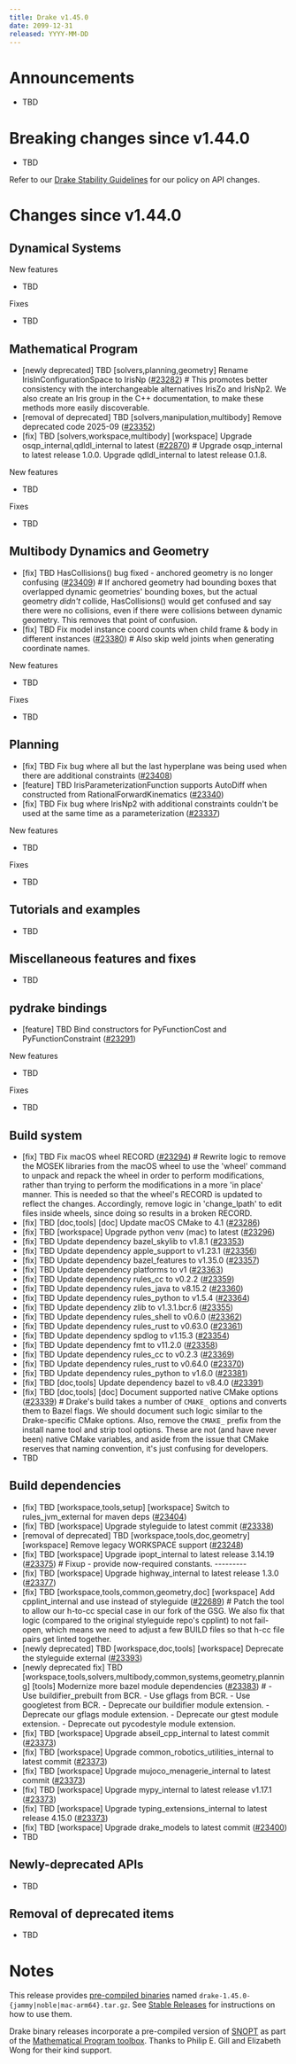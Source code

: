 ```yaml
---
title: Drake v1.45.0
date: 2099-12-31
released: YYYY-MM-DD
---
```


# Announcements

* TBD

# Breaking changes since v1.44.0

* TBD

Refer to our [Drake Stability Guidelines](/stable.html) for our policy
on API changes.

# Changes since v1.44.0

## Dynamical Systems

<!-- <relnotes for systems go here> -->


New features

* TBD

Fixes

* TBD

## Mathematical Program

<!-- <relnotes for solvers go here> -->

* [newly deprecated] TBD [solvers,planning,geometry] Rename IrisInConfigurationSpace to IrisNp ([#23282][_#23282])  # This promotes better consistency with the interchangeable alternatives IrisZo and IrisNp2. We also create an Iris group in the C++ documentation, to make these methods more easily discoverable.
* [removal of deprecated] TBD [solvers,manipulation,multibody] Remove deprecated code 2025-09 ([#23352][_#23352])
* [fix] TBD [solvers,workspace,multibody] [workspace] Upgrade osqp_internal,qdldl_internal to latest ([#22870][_#22870])  # Upgrade osqp_internal to latest release 1.0.0. Upgrade qdldl_internal to latest release 0.1.8.

New features

* TBD

Fixes

* TBD

## Multibody Dynamics and Geometry

<!-- <relnotes for geometry,multibody go here> -->

* [fix] TBD HasCollisions() bug fixed - anchored geometry is no longer confusing ([#23409][_#23409])  # If anchored geometry had bounding boxes that overlapped dynamic geometries' bounding boxes, but the actual geometry *didn't* collide, HasCollisions() would get confused and say there were no collisions, even if there were collisions between dynamic geometry. This removes that point of confusion.
* [fix] TBD Fix model instance coord counts when child frame & body in different instances ([#23380][_#23380])  # Also skip weld joints when generating coordinate names.

New features

* TBD

Fixes

* TBD

## Planning

<!-- <relnotes for planning go here> -->

* [fix] TBD Fix bug where all but the last hyperplane was being used when there are additional constraints ([#23408][_#23408])
* [feature] TBD IrisParameterizationFunction supports AutoDiff when constructed from RationalForwardKinematics ([#23340][_#23340])
* [fix] TBD Fix bug where IrisNp2 with additional constraints couldn't be used at the same time as a parameterization ([#23337][_#23337])

New features

* TBD

Fixes

* TBD

## Tutorials and examples

<!-- <relnotes for examples,tutorials go here> -->

* TBD

## Miscellaneous features and fixes

<!-- <relnotes for common,math,lcm,lcmtypes,manipulation,perception,visualization go here> -->

* TBD

## pydrake bindings

<!-- <relnotes for bindings go here> -->

* [feature] TBD Bind constructors for PyFunctionCost and PyFunctionConstraint ([#23291][_#23291])

New features

* TBD

Fixes

* TBD

## Build system

<!-- <relnotes for cmake,doc,setup,third_party,tools go here> -->

* [fix] TBD Fix macOS wheel RECORD ([#23294][_#23294])  # Rewrite logic to remove the MOSEK libraries from the macOS wheel to use the 'wheel' command to unpack and repack the wheel in order to perform modifications, rather than trying to perform the modifications in a more 'in place' manner. This is needed so that the wheel's RECORD is updated to reflect the changes. Accordingly, remove logic in 'change_lpath' to edit files inside wheels, since doing so results in a broken RECORD.
* [fix] TBD [doc,tools] [doc] Update macOS CMake to 4.1 ([#23286][_#23286])
* [fix] TBD [workspace] Upgrade python venv (mac) to latest ([#23296][_#23296])
* [fix] TBD Update dependency bazel_skylib to v1.8.1 ([#23353][_#23353])
* [fix] TBD Update dependency apple_support to v1.23.1 ([#23356][_#23356])
* [fix] TBD Update dependency bazel_features to v1.35.0 ([#23357][_#23357])
* [fix] TBD Update dependency platforms to v1 ([#23363][_#23363])
* [fix] TBD Update dependency rules_cc to v0.2.2 ([#23359][_#23359])
* [fix] TBD Update dependency rules_java to v8.15.2 ([#23360][_#23360])
* [fix] TBD Update dependency rules_python to v1.5.4 ([#23364][_#23364])
* [fix] TBD Update dependency zlib to v1.3.1.bcr.6 ([#23355][_#23355])
* [fix] TBD Update dependency rules_shell to v0.6.0 ([#23362][_#23362])
* [fix] TBD Update dependency rules_rust to v0.63.0 ([#23361][_#23361])
* [fix] TBD Update dependency spdlog to v1.15.3 ([#23354][_#23354])
* [fix] TBD Update dependency fmt to v11.2.0 ([#23358][_#23358])
* [fix] TBD Update dependency rules_cc to v0.2.3 ([#23369][_#23369])
* [fix] TBD Update dependency rules_rust to v0.64.0 ([#23370][_#23370])
* [fix] TBD Update dependency rules_python to v1.6.0 ([#23381][_#23381])
* [fix] TBD [doc,tools] Update dependency bazel to v8.4.0 ([#23391][_#23391])
* [fix] TBD [doc,tools] [doc] Document supported native CMake options ([#23339][_#23339])  # Drake's build takes a number of `CMAKE_` options and converts them to Bazel flags. We should document such logic similar to the Drake-specific CMake options. Also, remove the `CMAKE_` prefix from the install name tool and strip tool options. These are not (and have never been) native CMake variables, and aside from the issue that CMake reserves that naming convention, it's just confusing for developers.
* TBD

## Build dependencies

<!-- <relnotes for workspace go here> -->

* [fix] TBD [workspace,tools,setup] [workspace] Switch to rules_jvm_external for maven deps ([#23404][_#23404])
* [fix] TBD [workspace] Upgrade styleguide to latest commit ([#23338][_#23338])
* [removal of deprecated] TBD [workspace,tools,doc,geometry] [workspace] Remove legacy WORKSPACE support ([#23248][_#23248])
* [fix] TBD [workspace] Upgrade ipopt_internal to latest release 3.14.19 ([#23375][_#23375])  # Fixup - provide now-required constants. ---------
* [fix] TBD [workspace] Upgrade highway_internal to latest release 1.3.0 ([#23377][_#23377])
* [fix] TBD [workspace,tools,common,geometry,doc] [workspace] Add cpplint_internal and use instead of styleguide ([#22689][_#22689])  # Patch the tool to allow our h-to-cc special case in our fork of the GSG. We also fix that logic (compared to the original styleguide repo's cpplint) to not fail-open, which means we need to adjust a few BUILD files so that h-cc file pairs get linted together.
* [newly deprecated] TBD [workspace,doc,tools] [workspace] Deprecate the styleguide external ([#23393][_#23393])
* [newly deprecated fix] TBD [workspace,tools,solvers,multibody,common,systems,geometry,planning] [tools] Modernize more bazel module dependencies ([#23383][_#23383])  # - Use buildifier_prebuilt from BCR. - Use gflags from BCR. - Use googletest from BCR. - Deprecate our buildifier module extension. - Deprecate our gflags module extension. - Deprecate our gtest module extension. - Deprecate out pycodestyle module extension.
* [fix] TBD [workspace] Upgrade abseil_cpp_internal to latest commit ([#23373][_#23373])
* [fix] TBD [workspace] Upgrade common_robotics_utilities_internal to latest commit ([#23373][_#23373])
* [fix] TBD [workspace] Upgrade mujoco_menagerie_internal to latest commit ([#23373][_#23373])
* [fix] TBD [workspace] Upgrade mypy_internal to latest release v1.17.1 ([#23373][_#23373])
* [fix] TBD [workspace] Upgrade typing_extensions_internal to latest release 4.15.0 ([#23373][_#23373])
* [fix] TBD [workspace] Upgrade drake_models to latest commit ([#23400][_#23400])
* TBD

## Newly-deprecated APIs

* TBD

## Removal of deprecated items

* TBD

# Notes


This release provides [pre-compiled binaries](https://github.com/RobotLocomotion/drake/releases/tag/v1.45.0) named
``drake-1.45.0-{jammy|noble|mac-arm64}.tar.gz``. See [Stable Releases](/from_binary.html#stable-releases) for instructions on how to use them.

Drake binary releases incorporate a pre-compiled version of [SNOPT](https://ccom.ucsd.edu/~optimizers/solvers/snopt/) as part of the
[Mathematical Program toolbox](https://drake.mit.edu/doxygen_cxx/group__solvers.html). Thanks to
Philip E. Gill and Elizabeth Wong for their kind support.

<!-- <begin issue links> -->
[_#22689]: https://github.com/RobotLocomotion/drake/pull/22689
[_#22870]: https://github.com/RobotLocomotion/drake/pull/22870
[_#23248]: https://github.com/RobotLocomotion/drake/pull/23248
[_#23282]: https://github.com/RobotLocomotion/drake/pull/23282
[_#23286]: https://github.com/RobotLocomotion/drake/pull/23286
[_#23291]: https://github.com/RobotLocomotion/drake/pull/23291
[_#23294]: https://github.com/RobotLocomotion/drake/pull/23294
[_#23296]: https://github.com/RobotLocomotion/drake/pull/23296
[_#23337]: https://github.com/RobotLocomotion/drake/pull/23337
[_#23338]: https://github.com/RobotLocomotion/drake/pull/23338
[_#23339]: https://github.com/RobotLocomotion/drake/pull/23339
[_#23340]: https://github.com/RobotLocomotion/drake/pull/23340
[_#23352]: https://github.com/RobotLocomotion/drake/pull/23352
[_#23353]: https://github.com/RobotLocomotion/drake/pull/23353
[_#23354]: https://github.com/RobotLocomotion/drake/pull/23354
[_#23355]: https://github.com/RobotLocomotion/drake/pull/23355
[_#23356]: https://github.com/RobotLocomotion/drake/pull/23356
[_#23357]: https://github.com/RobotLocomotion/drake/pull/23357
[_#23358]: https://github.com/RobotLocomotion/drake/pull/23358
[_#23359]: https://github.com/RobotLocomotion/drake/pull/23359
[_#23360]: https://github.com/RobotLocomotion/drake/pull/23360
[_#23361]: https://github.com/RobotLocomotion/drake/pull/23361
[_#23362]: https://github.com/RobotLocomotion/drake/pull/23362
[_#23363]: https://github.com/RobotLocomotion/drake/pull/23363
[_#23364]: https://github.com/RobotLocomotion/drake/pull/23364
[_#23369]: https://github.com/RobotLocomotion/drake/pull/23369
[_#23370]: https://github.com/RobotLocomotion/drake/pull/23370
[_#23373]: https://github.com/RobotLocomotion/drake/pull/23373
[_#23375]: https://github.com/RobotLocomotion/drake/pull/23375
[_#23377]: https://github.com/RobotLocomotion/drake/pull/23377
[_#23380]: https://github.com/RobotLocomotion/drake/pull/23380
[_#23381]: https://github.com/RobotLocomotion/drake/pull/23381
[_#23383]: https://github.com/RobotLocomotion/drake/pull/23383
[_#23391]: https://github.com/RobotLocomotion/drake/pull/23391
[_#23393]: https://github.com/RobotLocomotion/drake/pull/23393
[_#23400]: https://github.com/RobotLocomotion/drake/pull/23400
[_#23404]: https://github.com/RobotLocomotion/drake/pull/23404
[_#23408]: https://github.com/RobotLocomotion/drake/pull/23408
[_#23409]: https://github.com/RobotLocomotion/drake/pull/23409
<!-- <end issue links> -->

<!--
  Current oldest_commit c42ecc52288850fad9c171218538eadb201c0b6b (exclusive).
  Current newest_commit 9b2c5b4fdfddf24115d8461ab369293ce4e3df79 (inclusive).
-->
